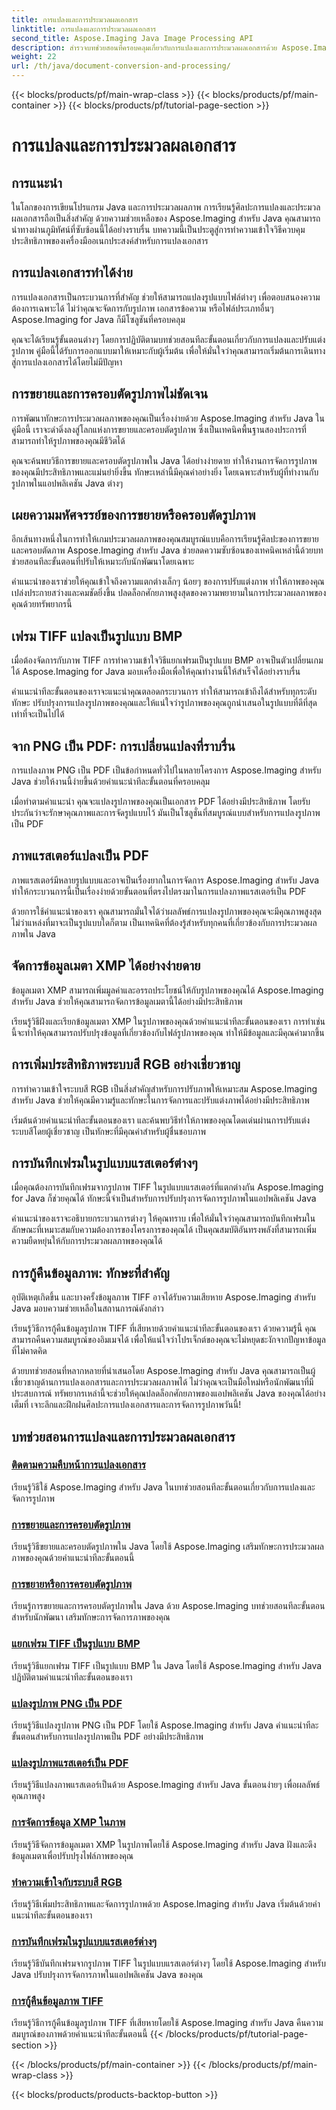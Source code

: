 ```yaml
---
title: การแปลงและการประมวลผลเอกสาร
linktitle: การแปลงและการประมวลผลเอกสาร
second_title: Aspose.Imaging Java Image Processing API
description: สำรวจบทช่วยสอนที่ครอบคลุมเกี่ยวกับการแปลงและการประมวลผลเอกสารด้วย Aspose.Imaging Java เชี่ยวชาญการจัดการและแปลงรูปภาพด้วยบทช่วยสอนเหล่านี้
weight: 22
url: /th/java/document-conversion-and-processing/
---
```


{{< blocks/products/pf/main-wrap-class >}}
{{< blocks/products/pf/main-container >}}
{{< blocks/products/pf/tutorial-page-section >}}

# การแปลงและการประมวลผลเอกสาร


## การแนะนำ

ในโลกของการเขียนโปรแกรม Java และการประมวลผลภาพ การเรียนรู้ศิลปะการแปลงและประมวลผลเอกสารถือเป็นสิ่งสำคัญ ด้วยความช่วยเหลือของ Aspose.Imaging สำหรับ Java คุณสามารถนำทางผ่านภูมิทัศน์ที่ซับซ้อนนี้ได้อย่างราบรื่น บทความนี้เป็นประตูสู่การทำความเข้าใจวิธีควบคุมประสิทธิภาพของเครื่องมืออเนกประสงค์สำหรับการแปลงเอกสาร

## การแปลงเอกสารทำได้ง่าย

การแปลงเอกสารเป็นกระบวนการที่สำคัญ ช่วยให้สามารถแปลงรูปแบบไฟล์ต่างๆ เพื่อตอบสนองความต้องการเฉพาะได้ ไม่ว่าคุณจะจัดการกับรูปภาพ เอกสารข้อความ หรือไฟล์ประเภทอื่นๆ Aspose.Imaging for Java ก็มีโซลูชันที่ครอบคลุม

คุณจะได้เรียนรู้ขั้นตอนต่างๆ โดยการปฏิบัติตามบทช่วยสอนทีละขั้นตอนเกี่ยวกับการแปลงและปรับแต่งรูปภาพ คู่มือนี้ได้รับการออกแบบมาให้เหมาะกับผู้เริ่มต้น เพื่อให้มั่นใจว่าคุณสามารถเริ่มต้นการเดินทางสู่การแปลงเอกสารได้โดยไม่มีปัญหา

## การขยายและการครอบตัดรูปภาพไม่ชัดเจน

การพัฒนาทักษะการประมวลผลภาพของคุณเป็นเรื่องง่ายด้วย Aspose.Imaging สำหรับ Java ในคู่มือนี้ เราจะดำดิ่งลงสู่โลกแห่งการขยายและครอบตัดรูปภาพ ซึ่งเป็นเทคนิคพื้นฐานสองประการที่สามารถทำให้รูปภาพของคุณมีชีวิตได้

คุณจะค้นพบวิธีการขยายและครอบตัดรูปภาพใน Java ได้อย่างง่ายดาย ทำให้งานการจัดการรูปภาพของคุณมีประสิทธิภาพและแม่นยำยิ่งขึ้น ทักษะเหล่านี้มีคุณค่าอย่างยิ่ง โดยเฉพาะสำหรับผู้ที่ทำงานกับรูปภาพในแอปพลิเคชัน Java ต่างๆ

## เผยความมหัศจรรย์ของการขยายหรือครอบตัดรูปภาพ

อีกเส้นทางหนึ่งในการทำให้เกมประมวลผลภาพของคุณสมบูรณ์แบบคือการเรียนรู้ศิลปะของการขยายและครอบตัดภาพ Aspose.Imaging สำหรับ Java ช่วยลดความซับซ้อนของเทคนิคเหล่านี้ด้วยบทช่วยสอนทีละขั้นตอนที่ปรับให้เหมาะกับนักพัฒนาโดยเฉพาะ

คำแนะนำของเราช่วยให้คุณเข้าใจถึงความแตกต่างเล็กๆ น้อยๆ ของการปรับแต่งภาพ ทำให้ภาพของคุณเปล่งประกายสว่างและคมชัดยิ่งขึ้น ปลดล็อกศักยภาพสูงสุดของความพยายามในการประมวลผลภาพของคุณด้วยทรัพยากรนี้

## เฟรม TIFF แปลงเป็นรูปแบบ BMP

เมื่อต้องจัดการกับภาพ TIFF การทำความเข้าใจวิธีแยกเฟรมเป็นรูปแบบ BMP อาจเป็นตัวเปลี่ยนเกมได้ Aspose.Imaging for Java มอบเครื่องมือเพื่อให้คุณทำงานนี้ให้สำเร็จได้อย่างราบรื่น

คำแนะนำทีละขั้นตอนของเราจะแนะนำคุณตลอดกระบวนการ ทำให้สามารถเข้าถึงได้สำหรับทุกระดับทักษะ ปรับปรุงการแปลงรูปภาพของคุณและให้แน่ใจว่ารูปภาพของคุณถูกนำเสนอในรูปแบบที่ดีที่สุดเท่าที่จะเป็นไปได้

## จาก PNG เป็น PDF: การเปลี่ยนแปลงที่ราบรื่น

การแปลงภาพ PNG เป็น PDF เป็นข้อกำหนดทั่วไปในหลายโครงการ Aspose.Imaging สำหรับ Java ช่วยให้งานนี้ง่ายขึ้นด้วยคำแนะนำทีละขั้นตอนที่ครอบคลุม

เมื่อทำตามคำแนะนำ คุณจะแปลงรูปภาพของคุณเป็นเอกสาร PDF ได้อย่างมีประสิทธิภาพ โดยรับประกันว่าจะรักษาคุณภาพและการจัดรูปแบบไว้ มันเป็นโซลูชั่นที่สมบูรณ์แบบสำหรับการแปลงรูปภาพเป็น PDF

## ภาพแรสเตอร์แปลงเป็น PDF

ภาพแรสเตอร์มีหลายรูปแบบและอาจเป็นเรื่องยากในการจัดการ Aspose.Imaging สำหรับ Java ทำให้กระบวนการนี้เป็นเรื่องง่ายด้วยขั้นตอนที่ตรงไปตรงมาในการแปลงภาพแรสเตอร์เป็น PDF

ด้วยการใช้คำแนะนำของเรา คุณสามารถมั่นใจได้ว่าผลลัพธ์การแปลงรูปภาพของคุณจะมีคุณภาพสูงสุด ไม่ว่าแหล่งที่มาจะเป็นรูปแบบใดก็ตาม เป็นเทคนิคที่ต้องรู้สำหรับทุกคนที่เกี่ยวข้องกับการประมวลผลภาพใน Java

## จัดการข้อมูลเมตา XMP ได้อย่างง่ายดาย

ข้อมูลเมตา XMP สามารถเพิ่มมูลค่าและอรรถประโยชน์ให้กับรูปภาพของคุณได้ Aspose.Imaging สำหรับ Java ช่วยให้คุณสามารถจัดการข้อมูลเมตานี้ได้อย่างมีประสิทธิภาพ

เรียนรู้วิธีฝังและเรียกข้อมูลเมตา XMP ในรูปภาพของคุณด้วยคำแนะนำทีละขั้นตอนของเรา การทำเช่นนี้จะทำให้คุณสามารถปรับปรุงข้อมูลที่เกี่ยวข้องกับไฟล์รูปภาพของคุณ ทำให้มีข้อมูลและมีคุณค่ามากขึ้น

## การเพิ่มประสิทธิภาพระบบสี RGB อย่างเชี่ยวชาญ

การทำความเข้าใจระบบสี RGB เป็นสิ่งสำคัญสำหรับการปรับภาพให้เหมาะสม Aspose.Imaging สำหรับ Java ช่วยให้คุณมีความรู้และทักษะในการจัดการและปรับแต่งภาพได้อย่างมีประสิทธิภาพ

เริ่มต้นด้วยคำแนะนำทีละขั้นตอนของเรา และค้นพบวิธีทำให้ภาพของคุณโดดเด่นผ่านการปรับแต่งระบบสีโดยผู้เชี่ยวชาญ เป็นทักษะที่มีคุณค่าสำหรับผู้ชื่นชอบภาพ

## การบันทึกเฟรมในรูปแบบแรสเตอร์ต่างๆ

เมื่อคุณต้องการบันทึกเฟรมจากรูปภาพ TIFF ในรูปแบบแรสเตอร์ที่แตกต่างกัน Aspose.Imaging for Java ก็ช่วยคุณได้ ทักษะนี้จำเป็นสำหรับการปรับปรุงการจัดการรูปภาพในแอปพลิเคชัน Java

คำแนะนำของเราจะอธิบายกระบวนการต่างๆ ให้คุณทราบ เพื่อให้มั่นใจว่าคุณสามารถบันทึกเฟรมในลักษณะที่เหมาะสมกับความต้องการของโครงการของคุณได้ เป็นคุณสมบัติอันทรงพลังที่สามารถเพิ่มความยืดหยุ่นให้กับการประมวลผลภาพของคุณได้

## การกู้คืนข้อมูลภาพ: ทักษะที่สำคัญ

อุบัติเหตุเกิดขึ้น และบางครั้งข้อมูลภาพ TIFF อาจได้รับความเสียหาย Aspose.Imaging สำหรับ Java มอบความช่วยเหลือในสถานการณ์ดังกล่าว

เรียนรู้วิธีการกู้คืนข้อมูลรูปภาพ TIFF ที่เสียหายด้วยคำแนะนำทีละขั้นตอนของเรา ด้วยความรู้นี้ คุณสามารถคืนความสมบูรณ์ของอิมเมจได้ เพื่อให้แน่ใจว่าโปรเจ็กต์ของคุณจะไม่หยุดชะงักจากปัญหาข้อมูลที่ไม่คาดคิด

ด้วยบทช่วยสอนที่หลากหลายที่นำเสนอโดย Aspose.Imaging สำหรับ Java คุณสามารถเป็นผู้เชี่ยวชาญด้านการแปลงเอกสารและการประมวลผลภาพได้ ไม่ว่าคุณจะเป็นมือใหม่หรือนักพัฒนาที่มีประสบการณ์ ทรัพยากรเหล่านี้จะช่วยให้คุณปลดล็อกศักยภาพของแอปพลิเคชัน Java ของคุณได้อย่างเต็มที่ เจาะลึกและฝึกฝนศิลปะการแปลงเอกสารและการจัดการรูปภาพวันนี้!
## บทช่วยสอนการแปลงและการประมวลผลเอกสาร
### [ติดตามความคืบหน้าการแปลงเอกสาร](./monitor-document-conversion-progress/)
เรียนรู้วิธีใช้ Aspose.Imaging สำหรับ Java ในบทช่วยสอนทีละขั้นตอนเกี่ยวกับการแปลงและจัดการรูปภาพ
### [การขยายและการครอบตัดรูปภาพ](./image-expansion-and-cropping/)
เรียนรู้วิธีขยายและครอบตัดรูปภาพใน Java โดยใช้ Aspose.Imaging เสริมทักษะการประมวลผลภาพของคุณด้วยคำแนะนำทีละขั้นตอนนี้
### [การขยายหรือการครอบตัดรูปภาพ](./image-expansion-or-cropping/)
เรียนรู้การขยายและการครอบตัดรูปภาพใน Java ด้วย Aspose.Imaging บทช่วยสอนทีละขั้นตอนสำหรับนักพัฒนา เสริมทักษะการจัดการภาพของคุณ
### [แยกเฟรม TIFF เป็นรูปแบบ BMP](./extract-tiff-frames-to-bmp-format/)
เรียนรู้วิธีแยกเฟรม TIFF เป็นรูปแบบ BMP ใน Java โดยใช้ Aspose.Imaging สำหรับ Java ปฏิบัติตามคำแนะนำทีละขั้นตอนของเรา
### [แปลงรูปภาพ PNG เป็น PDF](./convert-png-images-to-pdf/)
เรียนรู้วิธีแปลงรูปภาพ PNG เป็น PDF โดยใช้ Aspose.Imaging สำหรับ Java คำแนะนำทีละขั้นตอนสำหรับการแปลงรูปภาพเป็น PDF อย่างมีประสิทธิภาพ
### [แปลงรูปภาพแรสเตอร์เป็น PDF](./convert-raster-images-to-pdf/)
เรียนรู้วิธีแปลงภาพแรสเตอร์เป็นด้วย Aspose.Imaging สำหรับ Java ขั้นตอนง่ายๆ เพื่อผลลัพธ์คุณภาพสูง
### [การจัดการข้อมูล XMP ในภาพ](./xmp-data-handling-in-images/)
เรียนรู้วิธีจัดการข้อมูลเมตา XMP ในรูปภาพโดยใช้ Aspose.Imaging สำหรับ Java ฝังและดึงข้อมูลเมตาเพื่อปรับปรุงไฟล์ภาพของคุณ
### [ทำความเข้าใจกับระบบสี RGB](./understanding-rgb-color-system/)
เรียนรู้วิธีเพิ่มประสิทธิภาพและจัดการรูปภาพด้วย Aspose.Imaging สำหรับ Java เริ่มต้นด้วยคำแนะนำทีละขั้นตอนของเรา
### [การบันทึกเฟรมในรูปแบบแรสเตอร์ต่างๆ](./frame-saving-in-different-raster-formats/)
เรียนรู้วิธีบันทึกเฟรมจากรูปภาพ TIFF ในรูปแบบแรสเตอร์ต่างๆ โดยใช้ Aspose.Imaging สำหรับ Java ปรับปรุงการจัดการภาพในแอปพลิเคชัน Java ของคุณ
### [การกู้คืนข้อมูลภาพ TIFF](./recovering-tiff-image-data/)
เรียนรู้วิธีการกู้คืนข้อมูลรูปภาพ TIFF ที่เสียหายโดยใช้ Aspose.Imaging สำหรับ Java คืนความสมบูรณ์ของภาพด้วยคำแนะนำทีละขั้นตอนนี้
{{< /blocks/products/pf/tutorial-page-section >}}

{{< /blocks/products/pf/main-container >}}
{{< /blocks/products/pf/main-wrap-class >}}

{{< blocks/products/products-backtop-button >}}
